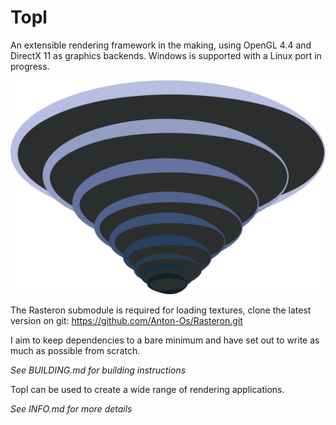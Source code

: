 # Topl

An extensible rendering framework in the making, using OpenGL 4.4 and DirectX 11 as graphics backends. Windows is supported with a Linux port in progress.

![Topl Logo](./assets/images/Topl-Main.png "Topl Logo")

The Rasteron submodule is required for loading textures, clone the latest version on git: https://github.com/Anton-Os/Rasteron.git

I aim to keep dependencies to a bare minimum and have set out to write as much as possible from scratch.

*See BUILDING.md for building instructions*

Topl can be used to create a wide range of rendering applications.

*See INFO.md for more details*